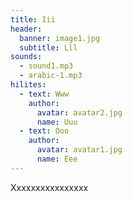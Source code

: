 ```yaml
---
title: Iii
header:
  banner: image1.jpg
  subtitle: Lll
sounds:
  - sound1.mp3
  - arabic-1.mp3
hilites:
  - text: Www
    author:
      avatar: avatar2.jpg
      name: Uuu
  - text: Ooo
    author:
      avatar: avatar1.jpg
      name: Eee
---
```


Xxxxxxxxxxxxxxxx
